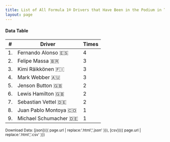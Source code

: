 ```yaml
---
title: List of All Formula 1® Drivers that Have Been in the Podium in Turkey by Number of Times
layout: page
---
```


<canvas id="chart" width="400" height="180"></canvas>
<script>
var data = {
    "datasets": [
        {
            "backgroundColor": "#f3a935",
            "borderColor": "#f68639",
            "borderWidth": 1,
            "data": [
                4.0,
                3.0,
                3.0,
                3.0,
                2.0,
                2.0,
                2.0,
                1.0,
                1.0
            ],
            "label": "Times"
        }
    ],
    "labels": [
        "Fernando Alonso 🇪🇸",
        "Felipe Massa 🇧🇷",
        "Kimi Räikkönen 🇫🇮",
        "Mark Webber 🇦🇺",
        "Jenson Button 🇬🇧",
        "Lewis Hamilton 🇬🇧",
        "Sebastian Vettel 🇩🇪",
        "Juan Pablo Montoya 🇨🇴",
        "Michael Schumacher 🇩🇪"
    ]
};
var options = {
  legend: {
    display: false
  },
  scales: {
    xAxes: [{
      ticks: {
        beginAtZero: true,
        maxRotation: 180,
        display: window.innerWidth > 800
      }
    }],
    yAxes: [{
      ticks: {
        beginAtZero: true
      }
    }]
  },
  onResize: function(chart, size) {
    chart.options.scales.xAxes[0].ticks.display = size.width > 800;
  }
};
new Chart("chart", {
    data: data,
    type: 'bar',
    options: options
});
</script>



#### Data Table

| # | Driver | Times |
|--|--|--|
| 1. | Fernando Alonso 🇪🇸 | 4 |
| 2. | Felipe Massa 🇧🇷 | 3 |
| 3. | Kimi Räikkönen 🇫🇮 | 3 |
| 4. | Mark Webber 🇦🇺 | 3 |
| 5. | Jenson Button 🇬🇧 | 2 |
| 6. | Lewis Hamilton 🇬🇧 | 2 |
| 7. | Sebastian Vettel 🇩🇪 | 2 |
| 8. | Juan Pablo Montoya 🇨🇴 | 1 |
| 9. | Michael Schumacher 🇩🇪 | 1 |

<small>Download Data: [json]({{ page.url | replace:'.html','.json' }}), [csv]({{ page.url | replace:'.html','.csv' }})</small>
